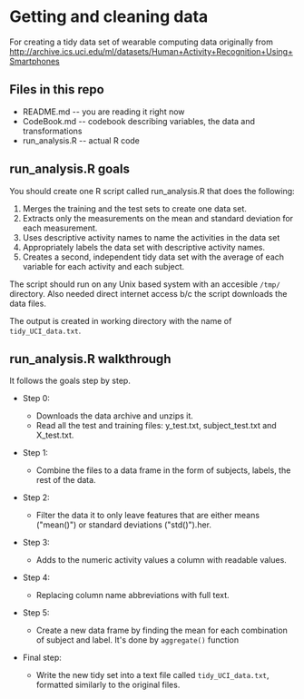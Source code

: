 # Getting and cleaning data

For creating a tidy data set of wearable computing data originally from http://archive.ics.uci.edu/ml/datasets/Human+Activity+Recognition+Using+Smartphones

## Files in this repo
* README.md -- you are reading it right now
* CodeBook.md -- codebook describing variables, the data and transformations
* run_analysis.R -- actual R code

## run_analysis.R goals
You should create one R script called run_analysis.R that does the following:
1. Merges the training and the test sets to create one data set.
2. Extracts only the measurements on the mean and standard deviation for each measurement. 
3. Uses descriptive activity names to name the activities in the data set
4. Appropriately labels the data set with descriptive activity names. 
5. Creates a second, independent tidy data set with the average of each variable for each activity and each subject. 

The script should run on any Unix based system with an accesible `/tmp/` directory. Also needed direct internet access b/c the script downloads the data files.

The output is created in working directory with the name of `tidy_UCI_data.txt`.

## run_analysis.R walkthrough
It follows the goals step by step.

* Step 0:
  * Downloads the data archive and unzips it.
  * Read all the test and training files: y\_test.txt, subject\_test.txt and X_test.txt.

* Step 1:
  * Combine the files to a data frame in the form of subjects, labels, the rest of the data.

* Step 2:
  * Filter the data it to only leave features that are either means ("mean()") or standard deviations ("std()").her.

* Step 3:
  * Adds to the numeric activity values a column with readable values.

* Step 4:
  * Replacing column name abbreviations with full text.

* Step 5:
  * Create a new data frame by finding the mean for each combination of subject and label. It's done by `aggregate()` function
  
* Final step:
  * Write the new tidy set into a text file called `tidy_UCI_data.txt`, formatted similarly to the original files.